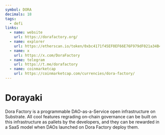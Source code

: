 ```yaml
---
symbol: DORA
decimals: 18
tags:
  - defi
links:
  - name: website
    url: https://dorafactory.org/
  - name: explorer
    url: https://etherscan.io/token/0xbc4171f45EF0EF66E76F979dF021a34B46DCc81d
  - name: x
    url: https://x.com/DoraFactory
  - name: telegram
    url: https://t.me/dorafactory
  - name: coinmarketcap
    url: https://coinmarketcap.com/currencies/dora-factory/
---
```


# Dorayaki

Dora Factory is a programmable DAO-as-a-Service open infrastructure on Substrate. All cool features regrading on-chain governance can be built on this infrastructure as pallets by the developers, and they can be rewarded in a SaaS model when DAOs launched on Dora Factory deploy them.
